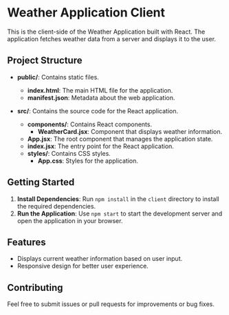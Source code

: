 # Weather Application Client

This is the client-side of the Weather Application built with React. The application fetches weather data from a server and displays it to the user.

## Project Structure

- **public/**: Contains static files.
  - **index.html**: The main HTML file for the application.
  - **manifest.json**: Metadata about the web application.

- **src/**: Contains the source code for the React application.
  - **components/**: Contains React components.
    - **WeatherCard.jsx**: Component that displays weather information.
  - **App.jsx**: The root component that manages the application state.
  - **index.jsx**: The entry point for the React application.
  - **styles/**: Contains CSS styles.
    - **App.css**: Styles for the application.

## Getting Started

1. **Install Dependencies**: Run `npm install` in the `client` directory to install the required dependencies.
2. **Run the Application**: Use `npm start` to start the development server and open the application in your browser.

## Features

- Displays current weather information based on user input.
- Responsive design for better user experience.

## Contributing

Feel free to submit issues or pull requests for improvements or bug fixes.